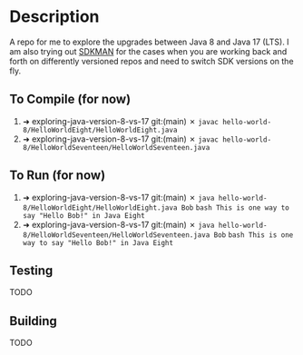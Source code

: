 # Description
A repo for me to explore the upgrades between Java 8 and Java 17 (LTS).
I am also trying out [SDKMAN](https://sdkman.io) for the cases when you are working back and forth on differently
versioned repos and need to switch SDK versions on the fly.

## To Compile (for now)
1) ➜ exploring-java-version-8-vs-17 git:(main) ✗ `javac hello-world-8/HelloWorldEight/HelloWorldEight.java`
2) ➜ exploring-java-version-8-vs-17 git:(main) ✗ `javac hello-world-8/HelloWorldSeventeen/HelloWorldSeventeen.java`

## To Run (for now)
1) ➜ exploring-java-version-8-vs-17 git:(main) ✗  `java hello-world-8/HelloWorldEight/HelloWorldEight.java Bob`
``bash
This is one way to say "Hello Bob!" in Java Eight
``
2) ➜ exploring-java-version-8-vs-17 git:(main) ✗  `java hello-world-8/HelloWorldSeventeen/HelloWorldSeventeen.java Bob`
``bash
   This is one way to say "Hello Bob!" in Java Eight
``

## Testing
TODO

## Building
TODO

